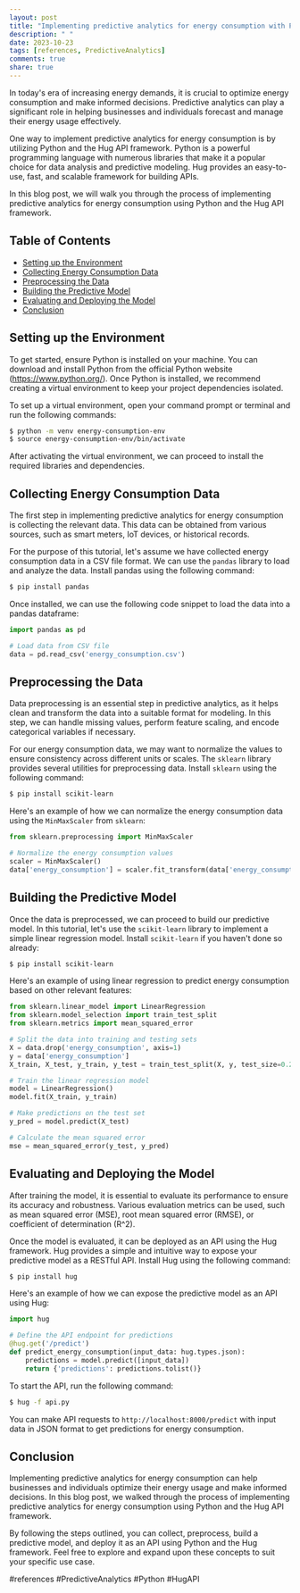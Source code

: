 ```yaml
---
layout: post
title: "Implementing predictive analytics for energy consumption with Python Hug API"
description: " "
date: 2023-10-23
tags: [references, PredictiveAnalytics]
comments: true
share: true
---
```


In today's era of increasing energy demands, it is crucial to optimize energy consumption and make informed decisions. Predictive analytics can play a significant role in helping businesses and individuals forecast and manage their energy usage effectively.

One way to implement predictive analytics for energy consumption is by utilizing Python and the Hug API framework. Python is a powerful programming language with numerous libraries that make it a popular choice for data analysis and predictive modeling. Hug provides an easy-to-use, fast, and scalable framework for building APIs.

In this blog post, we will walk you through the process of implementing predictive analytics for energy consumption using Python and the Hug API framework.

## Table of Contents
- [Setting up the Environment](#setting-up-the-environment)
- [Collecting Energy Consumption Data](#collecting-energy-consumption-data)
- [Preprocessing the Data](#preprocessing-the-data)
- [Building the Predictive Model](#building-the-predictive-model)
- [Evaluating and Deploying the Model](#evaluating-and-deploying-the-model)
- [Conclusion](#conclusion)

## Setting up the Environment
To get started, ensure Python is installed on your machine. You can download and install Python from the official Python website (https://www.python.org/). Once Python is installed, we recommend creating a virtual environment to keep your project dependencies isolated.

To set up a virtual environment, open your command prompt or terminal and run the following commands:
```bash
$ python -m venv energy-consumption-env
$ source energy-consumption-env/bin/activate
```

After activating the virtual environment, we can proceed to install the required libraries and dependencies.

## Collecting Energy Consumption Data
The first step in implementing predictive analytics for energy consumption is collecting the relevant data. This data can be obtained from various sources, such as smart meters, IoT devices, or historical records.

For the purpose of this tutorial, let's assume we have collected energy consumption data in a CSV file format. We can use the `pandas` library to load and analyze the data. Install pandas using the following command:
```bash
$ pip install pandas
```

Once installed, we can use the following code snippet to load the data into a pandas dataframe:
```python
import pandas as pd

# Load data from CSV file
data = pd.read_csv('energy_consumption.csv')
```

## Preprocessing the Data
Data preprocessing is an essential step in predictive analytics, as it helps clean and transform the data into a suitable format for modeling. In this step, we can handle missing values, perform feature scaling, and encode categorical variables if necessary.

For our energy consumption data, we may want to normalize the values to ensure consistency across different units or scales. The `sklearn` library provides several utilities for preprocessing data. Install `sklearn` using the following command:
```bash
$ pip install scikit-learn
```

Here's an example of how we can normalize the energy consumption data using the `MinMaxScaler` from `sklearn`:
```python
from sklearn.preprocessing import MinMaxScaler

# Normalize the energy consumption values
scaler = MinMaxScaler()
data['energy_consumption'] = scaler.fit_transform(data['energy_consumption'].values.reshape(-1, 1))
```

## Building the Predictive Model
Once the data is preprocessed, we can proceed to build our predictive model. In this tutorial, let's use the `scikit-learn` library to implement a simple linear regression model. Install `scikit-learn` if you haven't done so already:
```bash
$ pip install scikit-learn
```

Here's an example of using linear regression to predict energy consumption based on other relevant features:
```python
from sklearn.linear_model import LinearRegression
from sklearn.model_selection import train_test_split
from sklearn.metrics import mean_squared_error

# Split the data into training and testing sets
X = data.drop('energy_consumption', axis=1)
y = data['energy_consumption']
X_train, X_test, y_train, y_test = train_test_split(X, y, test_size=0.2, random_state=42)

# Train the linear regression model
model = LinearRegression()
model.fit(X_train, y_train)

# Make predictions on the test set
y_pred = model.predict(X_test)

# Calculate the mean squared error
mse = mean_squared_error(y_test, y_pred)
```

## Evaluating and Deploying the Model
After training the model, it is essential to evaluate its performance to ensure its accuracy and robustness. Various evaluation metrics can be used, such as mean squared error (MSE), root mean squared error (RMSE), or coefficient of determination (R^2).

Once the model is evaluated, it can be deployed as an API using the Hug framework. Hug provides a simple and intuitive way to expose your predictive model as a RESTful API. Install Hug using the following command:
```bash
$ pip install hug
```

Here's an example of how we can expose the predictive model as an API using Hug:
```python
import hug

# Define the API endpoint for predictions
@hug.get('/predict')
def predict_energy_consumption(input_data: hug.types.json):
    predictions = model.predict([input_data])
    return {'predictions': predictions.tolist()}
```

To start the API, run the following command:
```bash
$ hug -f api.py
```

You can make API requests to `http://localhost:8000/predict` with input data in JSON format to get predictions for energy consumption.

## Conclusion
Implementing predictive analytics for energy consumption can help businesses and individuals optimize their energy usage and make informed decisions. In this blog post, we walked through the process of implementing predictive analytics for energy consumption using Python and the Hug API framework.

By following the steps outlined, you can collect, preprocess, build a predictive model, and deploy it as an API using Python and the Hug framework. Feel free to explore and expand upon these concepts to suit your specific use case.

#references #PredictiveAnalytics #Python #HugAPI